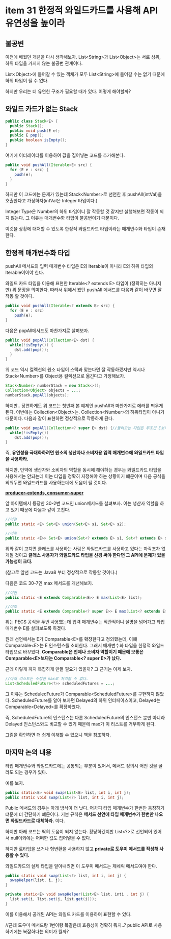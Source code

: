 # item 31 한정적 와일드카드를 사용해 API 유연성을 높이라

## 불공변

이전에 배웠던 개념을 다시 생각해보자. List\<String>과 List\<Object>는 서로 상위, 하위 타입을 가지지 않는 불공변 관계이다.

List\<Object>에 들어갈 수 있는 객체가 모두 List\<String>에 들어갈 수는 없기 때문에 하위 타입이 될 수 없다.

하지만 우리는 더 유연한 구조가 필요할 때가 있다. 어떻게 해야할까?

## 와일드 카드가 없는 Stack

```java
public class Stack<E> {
  public Stack();
  public void push(E e);
  public E pop();
  public boolean isEmpty();
}
```

여기에 이터레이터를 이용하여 값을 집어넣는 코드를 추가해본다.

```java
public void pushAll(Iterable<E> src) {
  for (E e : src) {
    push(e);
  }
}
```

하지만 이 코드에는 문제가 있는데 Stack\<Number>로 선언한 후 pushAll(intVal)을 호출한다고 가정하자(intVal은 Integer 타입이다.)

 Integer Type은 Number의 하위 타입이니 잘 작동할 것 같지만 실행해보면 작동이 되지 않는다. 그 이유는 매개변수화 타입이 불공변이기 때문이다.

이것을 상황에 대처할 수 있도록 한정적 와일드카드 타입이라는 매개변수화 타입이 존재한다.

## 한정적 매개변수화 타입

pushAll 메서드의 입력 매개변수 타입은 E의 Iterable이 아니라 E의 하위 타입의 Iterable이어야 한다. 

와일드 카드 타입을 이용해 표현한 Iterable<? extends E> 타입이 (정확히는 아니지만) 위 문장을 의미한다. 따라서 위에서 봤던 pushAll 메서드를 다음과 같이 바꾸면 잘 작동 할 것이다.

```java
public void pushAll(Iterable<? extends E> src) {
  for (E e : src)
    push(e);
} 
```

다음은 popAll메서드도 마찬가지로 살펴보자.

```java
public void popAll(Collection<E> dst) {
  while(!isEmpty()) {
    dst.add(pop());
  }
}
```

위 코드 역시 컬렉션의 원소 타입이 스택과 맞는다면 잘 작동하겠지만 역시나 Stack\<Number>를 Object용 컬렉션으로 옮긴다고 가정해보자.

```java
Stack<Number> numberStack = new Stack<>();
Collection<Object> objects = ...;
numberStack.popAll(objects);
```

하지만.. 당연하게도 위 코드는 첫번째 본 예제인 pushAll과 마찬가지로 에러를 띄우게 된다. 이번에는 Collection\<Object>는. Collection\<Number>의 하위타입이 아니기 때문이다. 다음과 같이 표현하면 정상적으로 작동하게 된다.

```java
public void popAll(Collection<? super E> dst) {//들어오는 타입은 무조건 E보다 부모 타입이어야 한다
  while(!isEmpty())
    dst.add(pop());
}
```

즉, __유연성을 극대화하려면 원소의 생산자나 소비자용 입력 매개변수에 와일드카드 타입을 사용하라.__

하지만, 만약에 생산자와 소비자의 역할을 동시에 해야하는 경우는 와일드카드 타입을 사용해서는 안되는데 이는 타입을 정확히 지정해야 하는 상황이기 떄문이며 다음 공식을 외워두면 와일드카드를 사용하는데에 도움이 될 것이다.

**<u>producer-extends, consumer-super</u>**

앞 아이템에서 등장한 30-2번 코드인 union메서드를 살펴보자. 이는 생산자 역할을 하고 있기 때문에 다음과 같이 고친다.

```java
//이전
public static <E> Set<E> union(Set<E> s1, Set<E> s2);

//이후
public static <E>> Set<E> union(Set<? extends E> s1, Set<? extends E> s2);
```

위와 같이 고치면 클래스를 사용하는 사람은 와일드카드를 사용하고 있다는 자각조차 없게될 것이고 __클래스 사용자가 와일드카드 타입을 신경 써야 한다면 그 API에 문제가 있을 가능성이 크다.__

(참고로 앞선 코드는 Java8 부터 정상적으로 작동할 것이다.)

다음은 코드 30-7인 max 메서드를 개선해보자.

```java
//이전
public static <E extends Comparable<E>> E max(List<E> list);

//이후
public static <E extends Comparable<? super E>> E max(List<? extends E> list)
```

위는 PECS 공식을 두번 사용했는데 입력 매개변수는 직관적이니 설명을 넘어가고 타입 매개변수 E를 살펴보도록 하겠다.

원래 선언에서는 E가 Comparable\<E>를 확장한다고 정의했는데, 이떄 Comparable\<E>는 E 인스턴스를 소비한다. 그래서 매개변수화 타입을 한정적 와일드 타입으로 바꾸었다. __Comparable은 언제나 소비자 역할이기 때문에 보통은 Comparable\<E>보다는 Comparable<? super E>가 났다.__

근데 이렇게 까지 복잡하게 만들 필요가 있을까? 그 근거는 이제 보자.

```java
//아래 리스트는 수정전 max로 처리할 수 없다.
List<ScheduledFuture<?>> scheduledFutures = ...;
```

그 이유는 ScheduledFuture가 Comparable\<ScheduledFuture>를 구현하지 않았다. ScheduledFuture를 알아 보자면 Delayed의 하위 인터페이스이고, Delayed는 Comparable\<Delayed>를 확장하였다. 

즉, ScheduledFuture의 인스턴스는 다른 ScheduledFuture의 인스턴스 뿐만 아니라 Delayed 인스턴스와도 비교할 수 있기 때문에 max가 이 리스트를 거부하게 된다. 

그림을 확인하면 더 쉽게 이해할 수 있으니 책을 참조하자.



## 마지막 논의 내용

타입 매개변수와 와일드카드에는 공통되는 부분이 있어서, 메서드 정의시 어떤 것을 골라도 되는 경우가 있다.

예를 보자.

```java
public static<E> void swap(List<E> list, int i, int j);
public static void swap(List<?> list, int i, int j);
```

Public 메서드의 경우는 아래 방식이 더 낫다. 어차피 타입 매개변수가 한번만 등장하기 떄문에 더 간단하기 떄문이다. 기본 규칙은 __메서드 선언에 타입 매개변수가 한번만 나오면 와일드카드로 대체하라.__ 이다.

하지만 아래 코드는 딱히 도움이 되지 않는다. 황당하겠지만 List<?>로 선언되어 있어서 null이외에는 어떠한 값도 집어넣을 수 없다.

하지만 로타입을 쓰거나 형변환을 사용하지 않고 __private로 도우미 메서드를 작성해 사용할 수 있다.__

와일드카드의 실제 타입을 알아내려면 이 도우미 메서드는 제네릭 메서드여야 한다.

```java
public static void swap(List<?> list, int i, int j) {
  swapHelper(list, i, j);
}

private static<E> void swapHelper(List<E> list, inti , int j) {
  list.set(i, list.set(j, list.get(i)));
}
```

이를 이용해서 공개된 API는 와일드 카드를 이용하여 표현할 수 있다.



//근데 도우미 메서드랑 1번이랑 똑같은데 효용성이 정확히 뭐지..? public API로 사용하기에는 복잡하다는 의미가 뭘까?
